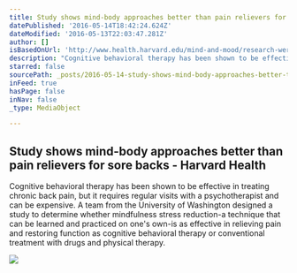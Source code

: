```yaml
---
title: Study shows mind-body approaches better than pain relievers for sore backs - Harvard Health
datePublished: '2016-05-14T18:42:24.624Z'
dateModified: '2016-05-13T22:03:47.281Z'
author: []
isBasedOnUrl: 'http://www.health.harvard.edu/mind-and-mood/research-were-watching-study-shows-mind-body-approaches-better-than-pain-relievers-for-sore-backs'
description: "Cognitive behavioral therapy has been shown to be effective in treating chronic back pain, but it requires regular visits with a psychotherapist and can be expensive. A team from the University of Washington designed a study to determine whether mindfulness stress reduction-a technique that can be learned and practiced on one's own-is as effective in relieving pain and restoring function as cognitive behavioral therapy or conventional treatment with drugs and physical therapy."
starred: false
sourcePath: _posts/2016-05-14-study-shows-mind-body-approaches-better-than-pain-relievers.md
inFeed: true
hasPage: false
inNav: false
_type: MediaObject

---
```

<article style=""><h1>Study shows mind-body approaches better than pain relievers for sore backs - Harvard Health</h1><p>Cognitive behavioral therapy has been shown to be effective in treating chronic back pain, but it requires regular visits with a psychotherapist and can be expensive. A team from the University of Washington designed a study to determine whether mindfulness stress reduction-a technique that can be learned and practiced on one's own-is as effective in relieving pain and restoring function as cognitive behavioral therapy or conventional treatment with drugs and physical therapy.</p><img src="http://hhp-assets.s3.amazonaws.com/images/harvard-health-shield.png" /></article>